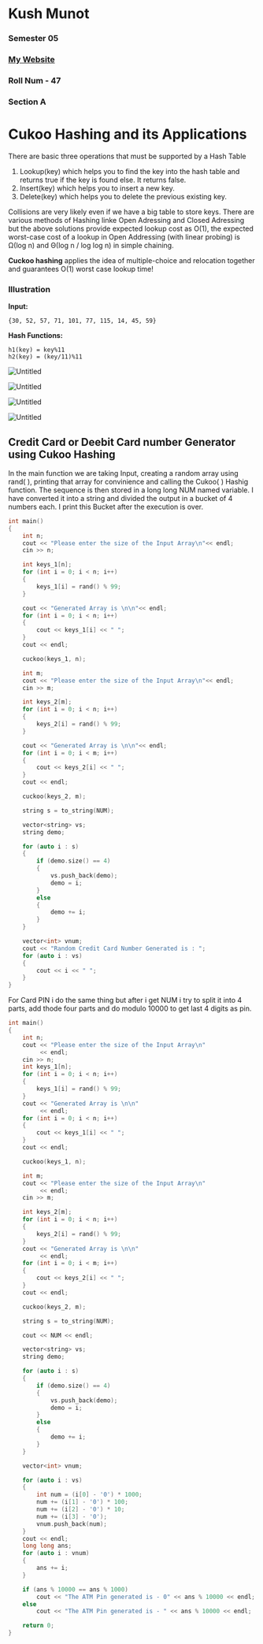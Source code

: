 # Kush Munot

### Semester 05

### [My Website](https://kushmunot.netlify.app/)

### Roll Num - 47

### Section A

# Cukoo Hashing and its Applications

There are basic three operations that must be supported by a Hash Table 

1. Lookup(key) which helps you to find the key into the hash table and returns true if the key is found else. It returns false. 
2. Insert(key) which helps you to insert a new key. 
3. Delete(key) which helps you to delete the previous existing key.

Collisions are very likely even if we have a big table to store keys. There are various methods of Hashing linke Open Adressing and Closed Adressing but the above solutions provide expected lookup cost as O(1), the expected worst-case cost of a lookup in Open Addressing (with linear probing) is Ω(log n) and Θ(log n / log log n) in simple chaining.

**Cuckoo hashing** applies the idea of multiple-choice and relocation together and guarantees O(1) worst case lookup time!

### **Illustration**

**Input:**

```
{30, 52, 57, 71, 101, 77, 115, 14, 45, 59}
```

**Hash Functions:**

```
h1(key) = key%11
h2(key) = (key/11)%11
```

![Untitled](Kush%20Munot%205283fe68295040eca459ef5e0f35ecd3/Untitled.png)

![Untitled](Kush%20Munot%205283fe68295040eca459ef5e0f35ecd3/Untitled%201.png)

![Untitled](Kush%20Munot%205283fe68295040eca459ef5e0f35ecd3/Untitled%202.png)

![Untitled](Kush%20Munot%205283fe68295040eca459ef5e0f35ecd3/Untitled%203.png)

## Credit Card or Deebit Card number Generator using Cukoo Hashing

In the main function we are taking Input, creating a random array using rand( ), printing that array for convinience and calling the Cukoo( ) Hashig function. The sequence is then stored in a long long NUM named variable. I have converted it into a string and divided the output in a bucket of 4 numbers each. I print this Bucket after the execution is over.

```cpp
int main()
{
    int n;
    cout << "Please enter the size of the Input Array\n"<< endl;
    cin >> n;

    int keys_1[n];
    for (int i = 0; i < n; i++)
    {
        keys_1[i] = rand() % 99;
    }

    cout << "Generated Array is \n\n"<< endl;
    for (int i = 0; i < n; i++)
    {
        cout << keys_1[i] << " ";
    }
    cout << endl;

    cuckoo(keys_1, n);

    int m;
    cout << "Please enter the size of the Input Array\n"<< endl;
    cin >> m;

    int keys_2[m];
    for (int i = 0; i < n; i++)
    {
        keys_2[i] = rand() % 99;
    }

    cout << "Generated Array is \n\n"<< endl;
    for (int i = 0; i < m; i++)
    {
        cout << keys_2[i] << " ";
    }
    cout << endl;

    cuckoo(keys_2, m);

    string s = to_string(NUM);

    vector<string> vs;
    string demo;

    for (auto i : s)
    {
        if (demo.size() == 4)
        {
            vs.push_back(demo);
            demo = i;
        }
        else
        {
            demo += i;
        }
    }

    vector<int> vnum;
    cout << "Random Credit Card Number Generated is : ";
    for (auto i : vs)
    {
        cout << i << " ";
    }
}
```

For Card PIN i do the same thing but after i get NUM i try to split it into 4 parts, add thode four parts and do modulo 10000 to get last 4 digits as pin.

```cpp
int main()
{
    int n;
    cout << "Please enter the size of the Input Array\n"
         << endl;
    cin >> n;
    int keys_1[n];
    for (int i = 0; i < n; i++)
    {
        keys_1[i] = rand() % 99;
    }
    cout << "Generated Array is \n\n"
         << endl;
    for (int i = 0; i < n; i++)
    {
        cout << keys_1[i] << " ";
    }
    cout << endl;

    cuckoo(keys_1, n);

    int m;
    cout << "Please enter the size of the Input Array\n"
         << endl;
    cin >> m;

    int keys_2[m];
    for (int i = 0; i < n; i++)
    {
        keys_2[i] = rand() % 99;
    }
    cout << "Generated Array is \n\n"
         << endl;
    for (int i = 0; i < m; i++)
    {
        cout << keys_2[i] << " ";
    }
    cout << endl;

    cuckoo(keys_2, m);

    string s = to_string(NUM);

    cout << NUM << endl;

    vector<string> vs;
    string demo;

    for (auto i : s)
    {
        if (demo.size() == 4)
        {
            vs.push_back(demo);
            demo = i;
        }
        else
        {
            demo += i;
        }
    }

    vector<int> vnum;

    for (auto i : vs)
    {
        int num = (i[0] - '0') * 1000;
        num += (i[1] - '0') * 100;
        num += (i[2] - '0') * 10;
        num += (i[3] - '0');
        vnum.push_back(num);
    }
    cout << endl;
    long long ans;
    for (auto i : vnum)
    {
        ans += i;
    }

    if (ans % 10000 == ans % 1000)
        cout << "The ATM Pin generated is - 0" << ans % 10000 << endl;
    else
        cout << "The ATM Pin generated is - " << ans % 10000 << endl;

    return 0;
}
```
